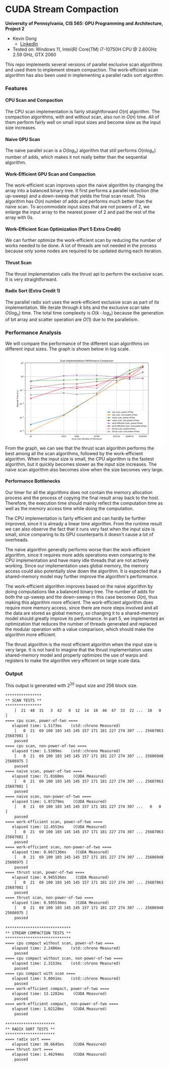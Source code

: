 CUDA Stream Compaction
======================

**University of Pennsylvania, CIS 565: GPU Programming and Architecture, Project 2**

* Kevin Dong
  * [LinkedIn](www.linkedin.com/in/xingyu-dong)
* Tested on: Windows 11, Intel(R) Core(TM) i7-10750H CPU @ 2.60GHz 2.59 GHz, GTX 2060

This repo implements several versions of parallel exclusive scan algorithms and used them to implement stream 
compaction. The work-efficient scan algorithm has also been used in implementing a parallel radix sort algorithm.

### Features

#### CPU Scan and Compaction
The CPU scan implementation is fairly straightforward $O(n)$ algorithm. The compaction algorithms, with and without 
scan, also run in $O(n)$ time. All of them perform fairly well on small input sizes and become slow as the input size 
increases.
#### Naive GPU Scan
The naive parallel scan is a $O(log_n)$ algorithm that still performs $O(nlog_n)$ number of adds, which makes it not 
really better than the sequential algorithm.
#### Work-Efficient GPU Scan and Compaction
The work-efficient scan improves upon the naive algorithm by changing the array into a balanced binary tree. It first 
performs a parallel reduction (the up-sweep) and a down-sweep that yields the final scan result. This algorithm has 
$O(n)$ number of adds and performs much better than the naive scan. To accommodate input sizes that are not powers of 2, 
we enlarge the input array to the nearest power of 2 and pad the rest of the array with 0s.
#### Work-Efficient Scan Optimization (Part 5 Extra Credit)
We can further optimize the work-efficient scan by reducing the number of works needed to be done. A lot of threads 
are not needed in the process because only some nodes are required to be updated during each iteration.
#### Thrust Scan
The thrust implementation calls the thrust api to perform the exclusive scan. It is very straightforward.
#### Radix Sort (Extra Credit 1)
The parallel radix sort uses the work-efficient exclusive scan as part of its implementation. We iterate through $k$ 
bits and the exclusive scan take $O(log_n)$ time. The total time complexity is $O(k\cdot log_n)$ because the generation of 
bit array and scatter operation are $O(1)$ due to the parallelism.

### Performance Analysis
We will compare the performance of the different scan algorithms on different input sizes. The graph is shown below in 
log scale.
![Performance Graph](img/Figure_2.png)
From the graph, we can see that the thrust scan algorithm performs the best among all the scan algorithms, followed 
by the work-efficient algorithm. When the input size is small, the CPU algorithm is the fastest algorithm, 
but it quickly becomes slower as the input size increases. The naive scan algorithm also becomes slow when the size 
becomes very large.

#### Performance Bottlenecks
Our timer for all the algorithms does not contain the memory allocation process and the process of copying the final 
result array back to the host. Therefore, the execution time should mainly reflect the computation time as well as the 
memory access time while doing the computation.

The CPU implementation is fairly efficient and can hardly be further improved, since it is already a linear time 
algorithm. From the runtime result we can also observe the fact that it runs very fast when the input size is small, 
since comparing to its GPU counterparts it doesn't cause a lot of overheads. 

The naive algorithm generally performs worse than the work-efficient algorithm, since it requires more adds operations 
even comparing to the CPU implementation and have many idle threads that are not actively working. Since our 
implementation uses global memory, the memory access could also potentially slow down the algorithm. It is expected 
that a shared-memory model may further improve the algorithm's performance.

The work-efficient algorithm improves based on the naive algorithm by doing computations like a balanced binary tree. 
The number of adds for both the up-sweep and the down-sweep in this case becomes $O(n)$, thus making this algorithm 
more efficient. The work-efficient algorithm does require more memory access, since there are more steps involved and 
all the data are stored as global memory, so changing it to a shared-memory model should greatly improve its 
performance. In part 5, we implemented an optimization that reduces the number of threads generated and replaced the 
modular operation with a value comparison, which should make the algorithm more efficient.

The thrust algorithm is the most efficient algorithm when the input size is very large. It is not hard to imagine that 
the thrust implementation uses shared-memory model and properly optimizes the use of warps and registers to make the 
algorithm very efficient on large scale data.

### Output
This output is generated with $2^{20}$ input size and $256$ block size.
```
****************
** SCAN TESTS **
****************
    [  21  48  31   3  42   0  12  14  10  46  47  33  22 ...  18   0 ]
==== cpu scan, power-of-two ====
   elapsed time: 1.5173ms    (std::chrono Measured)
    [   0  21  69 100 103 145 145 157 171 181 227 274 307 ... 25687063 25687081 ]
    passed
==== cpu scan, non-power-of-two ====
   elapsed time: 1.5309ms    (std::chrono Measured)
    [   0  21  69 100 103 145 145 157 171 181 227 274 307 ... 25686948 25686975 ]
    passed
==== naive scan, power-of-two ====
   elapsed time: 71.0168ms    (CUDA Measured)
    [   0  21  69 100 103 145 145 157 171 181 227 274 307 ... 25687063 25687081 ]
    passed
==== naive scan, non-power-of-two ====
   elapsed time: 1.07379ms    (CUDA Measured)
    [   0  21  69 100 103 145 145 157 171 181 227 274 307 ...   0   0 ]
    passed
==== work-efficient scan, power-of-two ====
   elapsed time: 12.4552ms    (CUDA Measured)
    [   0  21  69 100 103 145 145 157 171 181 227 274 307 ... 25687063 25687081 ]
    passed
==== work-efficient scan, non-power-of-two ====
   elapsed time: 0.667136ms    (CUDA Measured)
    [   0  21  69 100 103 145 145 157 171 181 227 274 307 ... 25686948 25686975 ]
    passed
==== thrust scan, power-of-two ====
   elapsed time: 0.945536ms    (CUDA Measured)
    [   0  21  69 100 103 145 145 157 171 181 227 274 307 ... 25687063 25687081 ]
    passed
==== thrust scan, non-power-of-two ====
   elapsed time: 0.505536ms    (CUDA Measured)
    [   0  21  69 100 103 145 145 157 171 181 227 274 307 ... 25686948 25686975 ]
    passed

*****************************
** STREAM COMPACTION TESTS **
*****************************
==== cpu compact without scan, power-of-two ====
   elapsed time: 2.2486ms    (std::chrono Measured)
    passed
==== cpu compact without scan, non-power-of-two ====
   elapsed time: 2.3153ms    (std::chrono Measured)
    passed
==== cpu compact with scan ====
   elapsed time: 5.0041ms    (std::chrono Measured)
    passed
==== work-efficient compact, power-of-two ====
   elapsed time: 13.1282ms    (CUDA Measured)
    passed
==== work-efficient compact, non-power-of-two ====
   elapsed time: 1.02128ms    (CUDA Measured)
    passed

**********************
** RADIX SORT TESTS **
**********************
==== radix sort ====
   elapsed time: 30.6645ms    (CUDA Measured)
==== thrust sort ====
   elapsed time: 1.46294ms    (CUDA Measured)
    passed
```